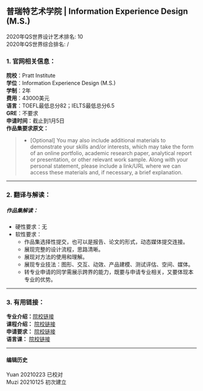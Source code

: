 ## 普瑞特艺术学院 | Information Experience Design (M.S.)

2020年QS世界设计艺术排名: 10  
2020年QS世界综合排名: /  

### 1. 官网相关信息：

**院校**：Pratt Institute  
**学位**：Information Experience Design (M.S.)  
**学制**：2年  
**费用**：43000美元  
**语言**：TOEFL最低总分82；IELTS最低总分6.5  
**GRE**：不要求  
**申请时间**：截止到1月5日  
**作品集要求原文：**   

> - [Optional] You may also include additional materials to demonstrate your skills and/or interests, which may take the form of an online portfolio, academic research paper, analytical report or presentation, or other relevant work sample. Along with your personal statement, please include a link/URL where we can access these materials and, if necessary, a brief explanation.


---

### 2. 翻译与解读：  

##### 作品集解读：  
- 硬性要求：无  
- 软性要求：  
  - 作品集选择性提交，也可以是报告、论文的形式，动态媒体提交连接。
  - 展现完整的设计流程，思路清晰。  
  - 展现对方法的使用和理解。  
  - 展现专业技法：图形、交互、动效、产品建模、测试评估、空间、媒体。  
  - 转专业申请的同学需展示跨界的能力，既要与申请专业相关，又要体现本专业的优势。  




---

### 3. 有用链接：

**专业介绍：**[院校链接](https://www.pratt.edu/academics/information/degrees/information-experience-design-ms/)  
**课程介绍：** [院校链接](https://www.pratt.edu/academics/information/degrees/information-experience-design-ms/)  
**申请要求：** [院校链接](https://www.pratt.edu/admissions/applying/applying-graduate/)  
**语言课：** [院校链接](https://www.pratt.edu/admissions/applying/applying-graduate/grad-application-requirement/grad-international/)  

---


#### 编辑历史
Yuan 20210223 已校对  
Muzi 20210125 初次建立
